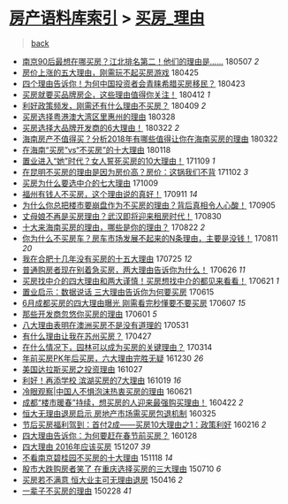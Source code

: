 [房产语料库索引](../../README.md)  > [买房_理由](买房_理由.md)
====
> [back](../README.md)

- [南京90后最想在哪买房？江北排名第二！他们的理由是……](http://jkwz.applinzi.com/ittc/7100297000719483915.html#%E5%8D%97%E4%BA%AC90%E5%90%8E%E6%9C%80%E6%83%B3%E5%9C%A8%E5%93%AA%E4%B9%B0%E6%88%BF%EF%BC%9F%E6%B1%9F%E5%8C%97%E6%8E%92%E5%90%8D%E7%AC%AC%E4%BA%8C%EF%BC%81%E4%BB%96%E4%BB%AC%E7%9A%84%E7%90%86%E7%94%B1%E6%98%AF%E2%80%A6%E2%80%A6) 180507 *2* 
- [房价上涨的五大理由，刚需玩不起买房游戏](http://jkwz.applinzi.com/ittc/7095893621016626183.html#%E6%88%BF%E4%BB%B7%E4%B8%8A%E6%B6%A8%E7%9A%84%E4%BA%94%E5%A4%A7%E7%90%86%E7%94%B1%EF%BC%8C%E5%88%9A%E9%9C%80%E7%8E%A9%E4%B8%8D%E8%B5%B7%E4%B9%B0%E6%88%BF%E6%B8%B8%E6%88%8F) 180425  
- [四个理由告诉你！为何中国投资者会青睐希腊买房移民？](http://jkwz.applinzi.com/ittc/7095172486713050128.html#%E5%9B%9B%E4%B8%AA%E7%90%86%E7%94%B1%E5%91%8A%E8%AF%89%E4%BD%A0%EF%BC%81%E4%B8%BA%E4%BD%95%E4%B8%AD%E5%9B%BD%E6%8A%95%E8%B5%84%E8%80%85%E4%BC%9A%E9%9D%92%E7%9D%90%E5%B8%8C%E8%85%8A%E4%B9%B0%E6%88%BF%E7%A7%BB%E6%B0%91%EF%BC%9F) 180423  
- [买房就要买品牌房企，这些理由值得你关注！](http://jkwz.applinzi.com/ittc/7091185463807443979.html#%E4%B9%B0%E6%88%BF%E5%B0%B1%E8%A6%81%E4%B9%B0%E5%93%81%E7%89%8C%E6%88%BF%E4%BC%81%EF%BC%8C%E8%BF%99%E4%BA%9B%E7%90%86%E7%94%B1%E5%80%BC%E5%BE%97%E4%BD%A0%E5%85%B3%E6%B3%A8%EF%BC%81) 180412 *1* 
- [利好政策频发，刚需还有什么理由不买房？](http://jkwz.applinzi.com/ittc/7090029805909312523.html#%E5%88%A9%E5%A5%BD%E6%94%BF%E7%AD%96%E9%A2%91%E5%8F%91%EF%BC%8C%E5%88%9A%E9%9C%80%E8%BF%98%E6%9C%89%E4%BB%80%E4%B9%88%E7%90%86%E7%94%B1%E4%B8%8D%E4%B9%B0%E6%88%BF%EF%BC%9F) 180409 *2* 
- [买房选择粤港澳大湾区里惠州的理由](http://jkwz.applinzi.com/ittc/7085505332485030928.html#%E4%B9%B0%E6%88%BF%E9%80%89%E6%8B%A9%E7%B2%A4%E6%B8%AF%E6%BE%B3%E5%A4%A7%E6%B9%BE%E5%8C%BA%E9%87%8C%E6%83%A0%E5%B7%9E%E7%9A%84%E7%90%86%E7%94%B1) 180328  
- [买房选择大品牌开发商的6大理由！](http://jkwz.applinzi.com/ittc/7083161949355639824.html#%E4%B9%B0%E6%88%BF%E9%80%89%E6%8B%A9%E5%A4%A7%E5%93%81%E7%89%8C%E5%BC%80%E5%8F%91%E5%95%86%E7%9A%846%E5%A4%A7%E7%90%86%E7%94%B1%EF%BC%81) 180322 *2* 
- [海南房产不值得买？分析2018年有哪些值得让你在海南买房的理由](http://jkwz.applinzi.com/ittc/7083065289443116042.html#%E6%B5%B7%E5%8D%97%E6%88%BF%E4%BA%A7%E4%B8%8D%E5%80%BC%E5%BE%97%E4%B9%B0%EF%BC%9F%E5%88%86%E6%9E%902018%E5%B9%B4%E6%9C%89%E5%93%AA%E4%BA%9B%E5%80%BC%E5%BE%97%E8%AE%A9%E4%BD%A0%E5%9C%A8%E6%B5%B7%E5%8D%97%E4%B9%B0%E6%88%BF%E7%9A%84%E7%90%86%E7%94%B1) 180322  
- [在海南“买房”vs“不买房”的十大理由](http://jkwz.applinzi.com/ittc/7059851308951929872.html#%E5%9C%A8%E6%B5%B7%E5%8D%97%E2%80%9C%E4%B9%B0%E6%88%BF%E2%80%9Dvs%E2%80%9C%E4%B8%8D%E4%B9%B0%E6%88%BF%E2%80%9D%E7%9A%84%E5%8D%81%E5%A4%A7%E7%90%86%E7%94%B1) 180118  
- [置业进入“她”时代？女人誓死买房的10大理由！](http://jkwz.applinzi.com/ittc/7033946566895862801.html#%E7%BD%AE%E4%B8%9A%E8%BF%9B%E5%85%A5%E2%80%9C%E5%A5%B9%E2%80%9D%E6%97%B6%E4%BB%A3%EF%BC%9F%E5%A5%B3%E4%BA%BA%E8%AA%93%E6%AD%BB%E4%B9%B0%E6%88%BF%E7%9A%8410%E5%A4%A7%E7%90%86%E7%94%B1%EF%BC%81) 171109 *1* 
- [在昆明不买房的理由是因为房价高？房价：这锅我们不背](http://jkwz.applinzi.com/ittc/7031346170750845968.html#%E5%9C%A8%E6%98%86%E6%98%8E%E4%B8%8D%E4%B9%B0%E6%88%BF%E7%9A%84%E7%90%86%E7%94%B1%E6%98%AF%E5%9B%A0%E4%B8%BA%E6%88%BF%E4%BB%B7%E9%AB%98%EF%BC%9F%E6%88%BF%E4%BB%B7%EF%BC%9A%E8%BF%99%E9%94%85%E6%88%91%E4%BB%AC%E4%B8%8D%E8%83%8C) 171102 *3* 
- [买房为什么要选中介的七大理由](http://jkwz.applinzi.com/ittc/7022487340168250385.html#%E4%B9%B0%E6%88%BF%E4%B8%BA%E4%BB%80%E4%B9%88%E8%A6%81%E9%80%89%E4%B8%AD%E4%BB%8B%E7%9A%84%E4%B8%83%E5%A4%A7%E7%90%86%E7%94%B1) 171009  
- [福州有钱人不买房，这个理由说的真好！](http://jkwz.applinzi.com/ittc/7012120950848619537.html#%E7%A6%8F%E5%B7%9E%E6%9C%89%E9%92%B1%E4%BA%BA%E4%B8%8D%E4%B9%B0%E6%88%BF%EF%BC%8C%E8%BF%99%E4%B8%AA%E7%90%86%E7%94%B1%E8%AF%B4%E7%9A%84%E7%9C%9F%E5%A5%BD%EF%BC%81) 170911 *14* 
- [为什么你总把楼市要崩盘作为不买房的理由？背后真相令人心酸！](http://jkwz.applinzi.com/ittc/7009975058582471696.html#%E4%B8%BA%E4%BB%80%E4%B9%88%E4%BD%A0%E6%80%BB%E6%8A%8A%E6%A5%BC%E5%B8%82%E8%A6%81%E5%B4%A9%E7%9B%98%E4%BD%9C%E4%B8%BA%E4%B8%8D%E4%B9%B0%E6%88%BF%E7%9A%84%E7%90%86%E7%94%B1%EF%BC%9F%E8%83%8C%E5%90%8E%E7%9C%9F%E7%9B%B8%E4%BB%A4%E4%BA%BA%E5%BF%83%E9%85%B8%EF%BC%81) 170905  
- [丈母娘不再是买房理由？武汉即将迎来租房时代！](http://jkwz.applinzi.com/ittc/7007729433962873872.html#%E4%B8%88%E6%AF%8D%E5%A8%98%E4%B8%8D%E5%86%8D%E6%98%AF%E4%B9%B0%E6%88%BF%E7%90%86%E7%94%B1%EF%BC%9F%E6%AD%A6%E6%B1%89%E5%8D%B3%E5%B0%86%E8%BF%8E%E6%9D%A5%E7%A7%9F%E6%88%BF%E6%97%B6%E4%BB%A3%EF%BC%81) 170830  
- [十大来海南买房的理由，哪些是你的理由？](http://jkwz.applinzi.com/ittc/7004674230132933648.html#%E5%8D%81%E5%A4%A7%E6%9D%A5%E6%B5%B7%E5%8D%97%E4%B9%B0%E6%88%BF%E7%9A%84%E7%90%86%E7%94%B1%EF%BC%8C%E5%93%AA%E4%BA%9B%E6%98%AF%E4%BD%A0%E7%9A%84%E7%90%86%E7%94%B1%EF%BC%9F) 170822 *2* 
- [你为什么不买房车？房车市场发展不起来的N条理由，主要是没钱！](http://jkwz.applinzi.com/ittc/7000252949903967248.html#%E4%BD%A0%E4%B8%BA%E4%BB%80%E4%B9%88%E4%B8%8D%E4%B9%B0%E6%88%BF%E8%BD%A6%EF%BC%9F%E6%88%BF%E8%BD%A6%E5%B8%82%E5%9C%BA%E5%8F%91%E5%B1%95%E4%B8%8D%E8%B5%B7%E6%9D%A5%E7%9A%84N%E6%9D%A1%E7%90%86%E7%94%B1%EF%BC%8C%E4%B8%BB%E8%A6%81%E6%98%AF%E6%B2%A1%E9%92%B1%EF%BC%81) 170811 *20* 
- [我在合肥十几年没有买房的十五大理由](http://jkwz.applinzi.com/ittc/6994261682489394193.html#%E6%88%91%E5%9C%A8%E5%90%88%E8%82%A5%E5%8D%81%E5%87%A0%E5%B9%B4%E6%B2%A1%E6%9C%89%E4%B9%B0%E6%88%BF%E7%9A%84%E5%8D%81%E4%BA%94%E5%A4%A7%E7%90%86%E7%94%B1) 170725 *12* 
- [普通购房者现在别着急买房，两大理由告诉你为什么！](http://jkwz.applinzi.com/ittc/6983449490315805700.html#%E6%99%AE%E9%80%9A%E8%B4%AD%E6%88%BF%E8%80%85%E7%8E%B0%E5%9C%A8%E5%88%AB%E7%9D%80%E6%80%A5%E4%B9%B0%E6%88%BF%EF%BC%8C%E4%B8%A4%E5%A4%A7%E7%90%86%E7%94%B1%E5%91%8A%E8%AF%89%E4%BD%A0%E4%B8%BA%E4%BB%80%E4%B9%88%EF%BC%81) 170626 *11* 
- [买房找中介的四大理由和两大谨慎！买房想找中介的都见来看看！](http://jkwz.applinzi.com/ittc/6981755859607487493.html#%E4%B9%B0%E6%88%BF%E6%89%BE%E4%B8%AD%E4%BB%8B%E7%9A%84%E5%9B%9B%E5%A4%A7%E7%90%86%E7%94%B1%E5%92%8C%E4%B8%A4%E5%A4%A7%E8%B0%A8%E6%85%8E%EF%BC%81%E4%B9%B0%E6%88%BF%E6%83%B3%E6%89%BE%E4%B8%AD%E4%BB%8B%E7%9A%84%E9%83%BD%E8%A7%81%E6%9D%A5%E7%9C%8B%E7%9C%8B%EF%BC%81) 170621 *1* 
- [置业启示：数据说话 三大理由告诉你为何要买房](http://jkwz.applinzi.com/ittc/6979284053755692037.html#%E7%BD%AE%E4%B8%9A%E5%90%AF%E7%A4%BA%EF%BC%9A%E6%95%B0%E6%8D%AE%E8%AF%B4%E8%AF%9D+%E4%B8%89%E5%A4%A7%E7%90%86%E7%94%B1%E5%91%8A%E8%AF%89%E4%BD%A0%E4%B8%BA%E4%BD%95%E8%A6%81%E4%B9%B0%E6%88%BF) 170615  
- [6月成都买房的四大理由曝光 刚需看完秒懂要不要买房](http://jkwz.applinzi.com/ittc/6976461718409446405.html#6%E6%9C%88%E6%88%90%E9%83%BD%E4%B9%B0%E6%88%BF%E7%9A%84%E5%9B%9B%E5%A4%A7%E7%90%86%E7%94%B1%E6%9B%9D%E5%85%89+%E5%88%9A%E9%9C%80%E7%9C%8B%E5%AE%8C%E7%A7%92%E6%87%82%E8%A6%81%E4%B8%8D%E8%A6%81%E4%B9%B0%E6%88%BF) 170607 *15* 
- [那些开发商忽悠你买房的理由](http://jkwz.applinzi.com/ittc/6974321227794482180.html#%E9%82%A3%E4%BA%9B%E5%BC%80%E5%8F%91%E5%95%86%E5%BF%BD%E6%82%A0%E4%BD%A0%E4%B9%B0%E6%88%BF%E7%9A%84%E7%90%86%E7%94%B1) 170601 *5* 
- [八大理由表明在澳洲买房不是没有道理的](http://jkwz.applinzi.com/ittc/6973841774261830660.html#%E5%85%AB%E5%A4%A7%E7%90%86%E7%94%B1%E8%A1%A8%E6%98%8E%E5%9C%A8%E6%BE%B3%E6%B4%B2%E4%B9%B0%E6%88%BF%E4%B8%8D%E6%98%AF%E6%B2%A1%E6%9C%89%E9%81%93%E7%90%86%E7%9A%84) 170531  
- [有什么理由让我在苏州买房？](http://jkwz.applinzi.com/ittc/6961315109380031493.html#%E6%9C%89%E4%BB%80%E4%B9%88%E7%90%86%E7%94%B1%E8%AE%A9%E6%88%91%E5%9C%A8%E8%8B%8F%E5%B7%9E%E4%B9%B0%E6%88%BF%EF%BC%9F) 170427  
- [在什么情况下，园林可以成为买房的关键理由？](http://jkwz.applinzi.com/ittc/6944931289634440197.html#%E5%9C%A8%E4%BB%80%E4%B9%88%E6%83%85%E5%86%B5%E4%B8%8B%EF%BC%8C%E5%9B%AD%E6%9E%97%E5%8F%AF%E4%BB%A5%E6%88%90%E4%B8%BA%E4%B9%B0%E6%88%BF%E7%9A%84%E5%85%B3%E9%94%AE%E7%90%86%E7%94%B1%EF%BC%9F) 170314  
- [年前买房PK年后买房，六大理由完胜无疑](http://jkwz.applinzi.com/ittc/6917349440259359749.html#%E5%B9%B4%E5%89%8D%E4%B9%B0%E6%88%BFPK%E5%B9%B4%E5%90%8E%E4%B9%B0%E6%88%BF%EF%BC%8C%E5%85%AD%E5%A4%A7%E7%90%86%E7%94%B1%E5%AE%8C%E8%83%9C%E6%97%A0%E7%96%91) 161230 *26* 
- [美国达拉斯买房之投资理由](http://jkwz.applinzi.com/ittc/6893731750517146628.html#%E7%BE%8E%E5%9B%BD%E8%BE%BE%E6%8B%89%E6%96%AF%E4%B9%B0%E6%88%BF%E4%B9%8B%E6%8A%95%E8%B5%84%E7%90%86%E7%94%B1) 161027  
- [利好！再添学校 滨湖买房的7大理由](http://jkwz.applinzi.com/ittc/6890720030215373828.html#%E5%88%A9%E5%A5%BD%EF%BC%81%E5%86%8D%E6%B7%BB%E5%AD%A6%E6%A0%A1+%E6%BB%A8%E6%B9%96%E4%B9%B0%E6%88%BF%E7%9A%847%E5%A4%A7%E7%90%86%E7%94%B1) 161019 *16* 
- [冷眼观察|中国人不惧泡沫热衷买房的理由](http://jkwz.applinzi.com/ittc/6846218191436776452.html#%E5%86%B7%E7%9C%BC%E8%A7%82%E5%AF%9F%7C%E4%B8%AD%E5%9B%BD%E4%BA%BA%E4%B8%8D%E6%83%A7%E6%B3%A1%E6%B2%AB%E7%83%AD%E8%A1%B7%E4%B9%B0%E6%88%BF%E7%9A%84%E7%90%86%E7%94%B1) 160621  
- [成都“楼市暖春”持续，想买房的人迎来最强购买理由！](http://jkwz.applinzi.com/ittc/6823955351212655621.html#%E6%88%90%E9%83%BD%E2%80%9C%E6%A5%BC%E5%B8%82%E6%9A%96%E6%98%A5%E2%80%9D%E6%8C%81%E7%BB%AD%EF%BC%8C%E6%83%B3%E4%B9%B0%E6%88%BF%E7%9A%84%E4%BA%BA%E8%BF%8E%E6%9D%A5%E6%9C%80%E5%BC%BA%E8%B4%AD%E4%B9%B0%E7%90%86%E7%94%B1%EF%BC%81) 160422 *2* 
- [恒大无理由退房启示 房地产市场需买房包退机制](http://jkwz.applinzi.com/ittc/6813523809642480644.html#%E6%81%92%E5%A4%A7%E6%97%A0%E7%90%86%E7%94%B1%E9%80%80%E6%88%BF%E5%90%AF%E7%A4%BA+%E6%88%BF%E5%9C%B0%E4%BA%A7%E5%B8%82%E5%9C%BA%E9%9C%80%E4%B9%B0%E6%88%BF%E5%8C%85%E9%80%80%E6%9C%BA%E5%88%B6) 160325  
- [节后买房福利驾到：首付2成——买房10大理由之1：政策利好](http://jkwz.applinzi.com/ittc/6799366917978588164.html#%E8%8A%82%E5%90%8E%E4%B9%B0%E6%88%BF%E7%A6%8F%E5%88%A9%E9%A9%BE%E5%88%B0%EF%BC%9A%E9%A6%96%E4%BB%982%E6%88%90%E2%80%94%E2%80%94%E4%B9%B0%E6%88%BF10%E5%A4%A7%E7%90%86%E7%94%B1%E4%B9%8B1%EF%BC%9A%E6%94%BF%E7%AD%96%E5%88%A9%E5%A5%BD) 160216 *2* 
- [四大理由告诉你：为何要赶在春节前买房？](http://jkwz.applinzi.com/ittc/6792420147788776452.html#%E5%9B%9B%E5%A4%A7%E7%90%86%E7%94%B1%E5%91%8A%E8%AF%89%E4%BD%A0%EF%BC%9A%E4%B8%BA%E4%BD%95%E8%A6%81%E8%B5%B6%E5%9C%A8%E6%98%A5%E8%8A%82%E5%89%8D%E4%B9%B0%E6%88%BF%EF%BC%9F) 160128  
- [四大理由 2016年应该买房](http://jkwz.applinzi.com/ittc/6772969185982546949.html#%E5%9B%9B%E5%A4%A7%E7%90%86%E7%94%B1+2016%E5%B9%B4%E5%BA%94%E8%AF%A5%E4%B9%B0%E6%88%BF) 151207 *39* 
- [不看南京碧桂园不买房的十大理由](http://jkwz.applinzi.com/ittc/6765831494451069957.html#%E4%B8%8D%E7%9C%8B%E5%8D%97%E4%BA%AC%E7%A2%A7%E6%A1%82%E5%9B%AD%E4%B8%8D%E4%B9%B0%E6%88%BF%E7%9A%84%E5%8D%81%E5%A4%A7%E7%90%86%E7%94%B1) 151118 *14* 
- [股市大跌购房者笑了 在重庆选择买房的三大理由](http://jkwz.applinzi.com/ittc/547650614995201685.html#%E8%82%A1%E5%B8%82%E5%A4%A7%E8%B7%8C%E8%B4%AD%E6%88%BF%E8%80%85%E7%AC%91%E4%BA%86+%E5%9C%A8%E9%87%8D%E5%BA%86%E9%80%89%E6%8B%A9%E4%B9%B0%E6%88%BF%E7%9A%84%E4%B8%89%E5%A4%A7%E7%90%86%E7%94%B1) 150710 *6* 
- [买房若不满意 恒大业主可无理由退房](http://jkwz.applinzi.com/ittc/547650611405786409.html#%E4%B9%B0%E6%88%BF%E8%8B%A5%E4%B8%8D%E6%BB%A1%E6%84%8F+%E6%81%92%E5%A4%A7%E4%B8%9A%E4%B8%BB%E5%8F%AF%E6%97%A0%E7%90%86%E7%94%B1%E9%80%80%E6%88%BF) 150416 *2* 
- [一辈子不买房的理由](http://jkwz.applinzi.com/ittc/547650611394180761.html#%E4%B8%80%E8%BE%88%E5%AD%90%E4%B8%8D%E4%B9%B0%E6%88%BF%E7%9A%84%E7%90%86%E7%94%B1) 150228 *41* 
